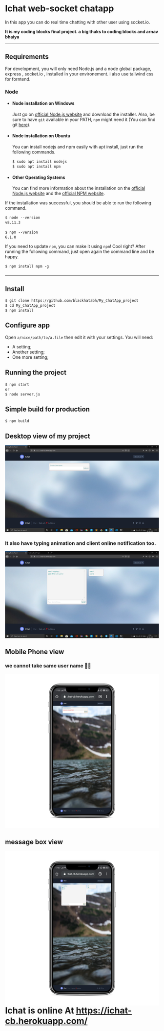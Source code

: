 # Ichat web-socket chatapp
In this app you can do real time chatting with other user using socket.io.

<b>It is my coding blocks final project. a big thaks to coding blocks and arnav bhaiya</b>


---
## Requirements

For development, you will only need Node.js and a node global package, express , socket.io ,  installed in your environement. i also use tailwind css for forntend.

### Node
- #### Node installation on Windows

  Just go on [official Node.js website](https://nodejs.org/) and download the installer.
Also, be sure to have `git` available in your PATH, `npm` might need it (You can find git [here](https://git-scm.com/)).

- #### Node installation on Ubuntu

  You can install nodejs and npm easily with apt install, just run the following commands.

      $ sudo apt install nodejs
      $ sudo apt install npm

- #### Other Operating Systems
  You can find more information about the installation on the [official Node.js website](https://nodejs.org/) and the [official NPM website](https://npmjs.org/).

If the installation was successful, you should be able to run the following command.

    $ node --version
    v8.11.3

    $ npm --version
    6.1.0

If you need to update `npm`, you can make it using `npm`! Cool right? After running the following command, just open again the command line and be happy.

    $ npm install npm -g

###


---

## Install

    $ git clone https://github.com/blackhatabh/My_ChatApp_project
    $ cd My_ChatApp_project
    $ npm install

## Configure app

Open `a/nice/path/to/a.file` then edit it with your settings. You will need:

- A setting;
- Another setting;
- One more setting;

## Running the project

    $ npm start
    or
    $ node server.js

## Simple build for production

    $ npm build

## Desktop view of  my project

<img src="/images/pic1.png">

### It also have typing animation and client online notification too.

<img src="/images/pic2.png">

## Mobile Phone view 

### we cannot take same user name 🤣🤣

<img src="/images/pic4.png">

## message box view
<img src="/images/pic3.png" align = "left">

# Ichat is online At <a herf = "https://ichat-cb.herokuapp.com/">https://ichat-cb.herokuapp.com/</a>